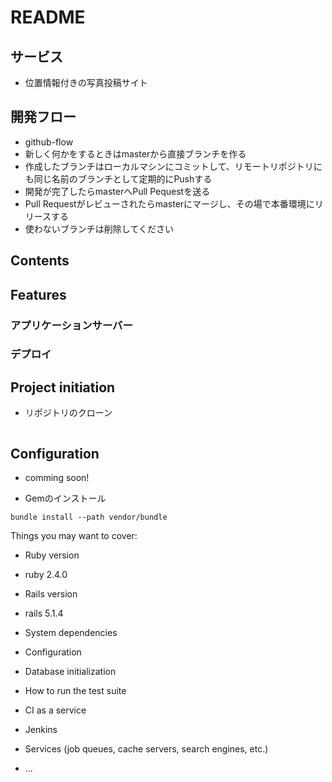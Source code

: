# README

## サービス
- 位置情報付きの写真投稿サイト

## 開発フロー
- github-flow
- 新しく何かをするときはmasterから直接ブランチを作る
- 作成したブランチはローカルマシンにコミットして、リモートリポジトリにも同じ名前のブランチとして定期的にPushする
- 開発が完了したらmasterへPull Pequestを送る
- Pull Requestがレビューされたらmasterにマージし、その場で本番環境にリリースする
- 使わないブランチは削除してください

## Contents

## Features

### アプリケーションサーバー

### デプロイ

  
## Project initiation
- リポジトリのクローン
```

```

## Configuration
- comming soon!

- Gemのインストール
```
bundle install --path vendor/bundle
```

Things you may want to cover:

* Ruby version
- ruby 2.4.0

* Rails version
- rails 5.1.4

* System dependencies

* Configuration

* Database initialization

* How to run the test suite

* CI as a service

- Jenkins

* Services (job queues, cache servers, search engines, etc.)

* ...
